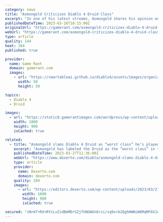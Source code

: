 ```yaml
---
category: news
title: "Asmongold Criticizes Diablo 4 Druid Class"
excerpt: "In one of his latest streams, Asmongold shares his opinion on the druid class in Diablo 4, and it's far from a positive review."
publishedDateTime: 2023-03-26T10:15:00Z
originalUrl: "https://gamerant.com/asmongold-criticizes-diablo-4-druid-class/"
webUrl: "https://gamerant.com/asmongold-criticizes-diablo-4-druid-class/"
type: article
quality: 144
heat: 164
published: true

provider:
  name: Game Rant
  domain: gamerant.com
  images:
    - url: "https://smartableai.github.io/diablo4/assets/images/organizations/gamerant.com-50x50.jpg"
      width: 50
      height: 50

topics:
  - Diablo 4
  - Druid

images:
  - url: "https://static0.gamerantimages.com/wordpress/wp-content/uploads/2023/03/diablo-4-druid-art.jpg"
    width: 1800
    height: 900
    isCached: true

related:
  - title: "Asmongold slams Diablo 4 Druid as “worst class” he’s played in the game"
    excerpt: "Asmongold has labeled the Druid as the “worst class” in the Diablo 4 beta, so here’s what the popular Twitch streamer had to say. Asmongold has been busy delving into the dark dungeons of Diablo 4, ..."
    publishedDateTime: 2023-03-27T11:36:00Z
    webUrl: "https://www.dexerto.com/diablo/asmongold-slams-diablo-4-druid-as-worst-class-hes-played-in-the-game-2097732/"
    type: article
    provider:
      name: Dexerto.com
      domain: dexerto.com
    quality: 104
    images:
      - url: "https://editors.dexerto.com/wp-content/uploads/2023/03/27/Asmongold-Diablo-4-Druid.jpg"
        width: 1600
        height: 900
        isCached: true

secured: "zNrmT+RX+RYcLvZidBmMDrSZjfUNGWUn6rzi/sq9xrb2QghHWNiW6MqMF6XJe8GEsVm4AYmeRD5uH8I9ZjIcPD57nLtC+ET/7JltPYdNa4D4e432loxl21hV8xvMrR09MCvnpo+L3OrI3Q1WKWrwbNWmuhqKkJ0qVn8/iboQDI18EMG+c2ae8Pann42DCc3y4CzJNcXRbEzgj1/YHtuRo28H/jAQEVksDeKeLyiRwOp42pckuYt4ybsQXjPz4CtR5hicmYp7Bmmw0X1KtJmszFcZRcBElC1rkIj3sBYjdvi8fjiu1e4v6cp8g3rBSWx2VvS+Aj3GPlHGuVw3mi7BQcuQmC1dxpVjIaxPuyT6hpE=;JBH4RXaPqBZmMKIEPtuNow=="
---
```


